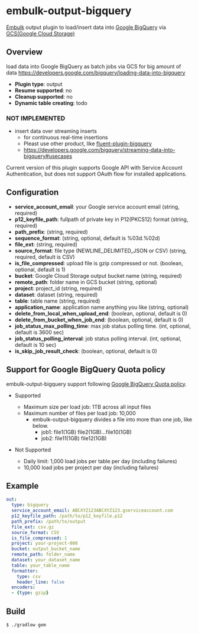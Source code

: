 
# embulk-output-bigquery

[Embulk](https://github.com/embulk/embulk/) output plugin to load/insert data into [Google BigQuery](https://cloud.google.com/bigquery/) via [GCS(Google Cloud Storage)](https://cloud.google.com/storage/)

## Overview

load data into Google BigQuery as batch jobs via GCS for big amount of data
https://developers.google.com/bigquery/loading-data-into-bigquery

* **Plugin type**: output
* **Resume supported**: no
* **Cleanup supported**: no
* **Dynamic table creating**: todo

### NOT IMPLEMENTED 
* insert data over streaming inserts
  * for continuous real-time insertions
  * Pleast use other product, like [fluent-plugin-bigquery](https://github.com/kaizenplatform/fluent-plugin-bigquery)
  * https://developers.google.com/bigquery/streaming-data-into-bigquery#usecases

Current version of this plugin supports Google API with Service Account Authentication, but does not support
OAuth flow for installed applications.

## Configuration

- **service_account_email**: your Google service account email (string, required)
- **p12_keyfile_path**: fullpath of private key in P12(PKCS12) format (string, required)
- **path_prefix**: (string, required)
- **sequence_format**: (string, optional, default is %03d.%02d)
- **file_ext**: (string, required)
- **source_format**: file type (NEWLINE_DELIMITED_JSON or CSV) (string, required, default is CSV)
- **is_file_compressed**: upload file is gzip compressed or not. (boolean, optional, default is 1)
- **bucket**: Google Cloud Storage output bucket name (string, required)
- **remote_path**: folder name in GCS bucket (string, optional)
- **project**: project_id (string, required)
- **dataset**: dataset (string, required)
- **table**: table name (string, required)
- **application_name**: application name anything you like (string, optional)
- **delete_from_local_when_upload_end**: (boolean, optional, default is 0)
- **delete_from_bucket_when_job_end**: (boolean, optional, default is 0)
- **job_status_max_polling_time**: max job status polling time. (int, optional, default is 3600 sec)
- **job_status_polling_interval**: job status polling interval. (int, optional, default is 10 sec)
- **is_skip_job_result_check**: (boolean, optional, default is 0)

## Support for Google BigQuery Quota policy
embulk-output-bigquery support following [Google BigQuery Quota policy](https://cloud.google.com/bigquery/loading-data-into-bigquery#quota).

* Supported
  * Maximum size per load job: 1TB across all input files
  * Maximum number of files per load job: 10,000
    * embulk-output-bigquery divides a file into more than one job, like below.
      * job1: file1(1GB) file2(1GB)...file10(1GB)
      * job2: file11(1GB) file12(1GB)

* Not Supported
  * Daily limit: 1,000 load jobs per table per day (including failures)
  * 10,000 load jobs per project per day (including failures)

## Example

```yaml
out:
  type: bigquery
  service_account_email: ABCXYZ123ABCXYZ123.gserviceaccount.com
  p12_keyfile_path: /path/to/p12_keyfile.p12
  path_prefix: /path/to/output
  file_ext: csv.gz
  source_format: CSV
  is_file_compressed: 1
  project: your-project-000
  bucket: output_bucket_name
  remote_path: folder_name
  dataset: your_dataset_name
  table: your_table_name
  formatter:
    type: csv
    header_line: false
  encoders:
  - {type: gzip}
```

## Build

```
$ ./gradlew gem
```
